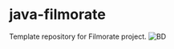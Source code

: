# java-filmorate
Template repository for Filmorate project.
![BD](https://sun9-88.userapi.com/impg/L0df0ON3dn1xLRTrD0w78XgMuXCPn4fRMOeMwg/xW5FLJ-mqBo.jpg?size=1293x510&quality=96&sign=b2cf4c4d0dbc886a22a09759ea5d59b5&type=album)

